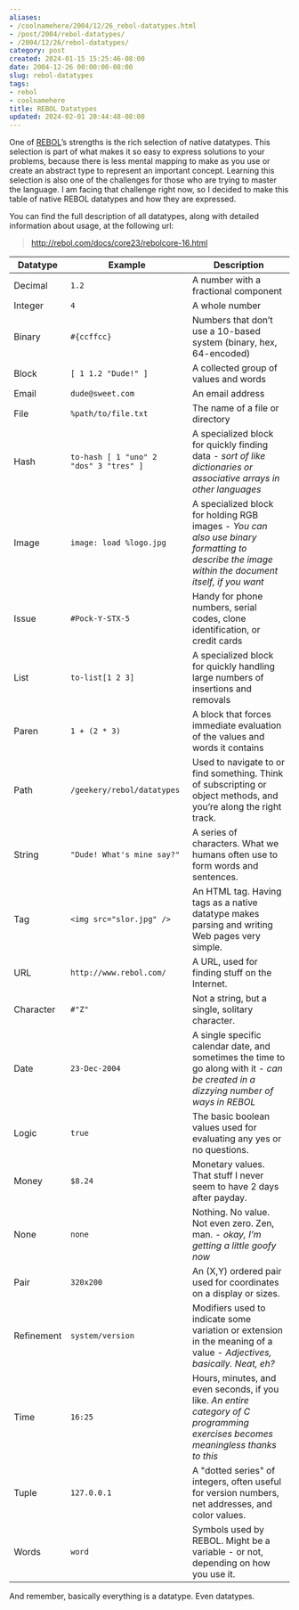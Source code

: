 ```yaml
---
aliases:
- /coolnamehere/2004/12/26_rebol-datatypes.html
- /post/2004/rebol-datatypes/
- /2004/12/26/rebol-datatypes/
category: post
created: 2024-01-15 15:25:46-08:00
date: 2004-12-26 00:00:00-08:00
slug: rebol-datatypes
tags:
- rebol
- coolnamehere
title: REBOL Datatypes
updated: 2024-02-01 20:44:48-08:00
---
```


One of [REBOL](rebol.md)’s strengths is the rich selection of native datatypes. This selection is part of what makes it so easy to express solutions to your problems, because there is less mental mapping to make as you use or create an abstract type to represent an important concept. Learning this selection is also one of the challenges for those who are trying to master the language. I am facing that challenge right now, so I decided to make this table of native REBOL
datatypes and how they are expressed.

You can find the full description of all datatypes, along with detailed information about usage, at the following url:

 > 
 > <http://rebol.com/docs/core23/rebolcore-16.html>

|Datatype|Example|Description|
|--------|-------|-----------|
|Decimal|`1.2`|A number with a fractional component|
|Integer|`4`|A whole number|
|Binary|`#{ccffcc}`|Numbers that don’t use a 10-based system (binary, hex, 64-encoded)|
|Block|`[ 1 1.2 "Dude!" ]`|A collected group of values and words|
|Email|`dude@sweet.com`|An email address|
|File|`%path/to/file.txt`|The name of a file or directory|
|Hash|`to-hash [ 1 "uno" 2 "dos" 3 "tres" ]`|A specialized block for quickly finding data - *sort of like dictionaries or associative arrays in other languages*|
|Image|`image: load %logo.jpg`|A specialized block for holding RGB images - *You can also use binary formatting to describe the image within the document itself, if you want*|
|Issue|`#Pock-Y-STX-5`|Handy for phone numbers, serial codes, clone identification, or credit cards|
|List|`to-list[1 2 3]`|A specialized block for quickly handling large numbers of insertions and removals|
|Paren|`1 + (2 * 3)`|A block that forces immediate evaluation of the values and words it contains|
|Path|`/geekery/rebol/datatypes`|Used to navigate to or find something. Think of subscripting or object methods, and you’re along the right track.|
|String|`"Dude! What's mine say?"`|A series of characters. What we humans often use to form words and sentences.|
|Tag|`<img src="slor.jpg" />`|An HTML tag. Having tags as a native datatype makes parsing and writing Web pages very simple.|
|URL|`http://www.rebol.com/`|A URL, used for finding stuff on the Internet.|
|Character|`#"Z"`|Not a string, but a single, solitary character.|
|Date|`23-Dec-2004`|A single specific calendar date, and sometimes the time to go along with it - *can be created in a dizzying number of ways in REBOL*|
|Logic|`true`|The basic boolean values used for evaluating any yes or no questions.|
|Money|`$8.24`|Monetary values. That stuff I never seem to have 2 days after payday.|
|None|`none`|Nothing. No value. Not even zero. Zen, man. - *okay, I’m getting a little goofy now*|
|Pair|`320x200`|An (X,Y) ordered pair used for coordinates on a display or sizes.|
|Refinement|`system/version`|Modifiers used to indicate some variation or extension in the meaning of a value - *Adjectives, basically. Neat, eh?*|
|Time|`16:25`|Hours, minutes, and even seconds, if you like. *An entire category of C programming exercises becomes meaningless thanks to this*|
|Tuple|`127.0.0.1`|A "dotted series" of integers, often useful for version numbers, net addresses, and color values.|
|Words|`word`|Symbols used by REBOL. Might be a variable - or not, depending on how you use it.|

And remember, basically everything is a datatype. Even datatypes.